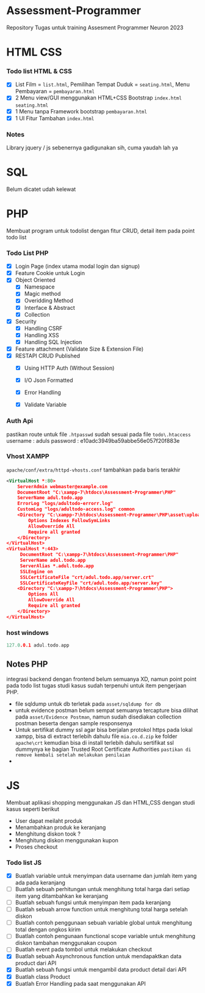 # Assessment-Programmer
Repository Tugas untuk training Assesment Programmer Neuron 2023

# HTML CSS
### Todo list HTML & CSS
- [x] List Film = ``list.html``, Pemilihan Tempat Duduk = ``seating.html``, Menu Pembayaran = ``pembayaran.html``
- [x] 2 Menu view/GUI menggunakan HTML+CSS Bootstrap ``index.html`` ``seating.html``
- [x] 1 Menu tanpa Framework bootstrap ``pembayaran.html``
- [x] 1 UI Fitur Tambahan ``index.html``

### Notes
Library jquery / js sebenernya gadigunakan sih, cuma yaudah lah ya

# SQL
Belum dicatet udah kelewat

# PHP
Membuat program untuk todolist dengan fitur CRUD, detail item pada point todo list
### Todo List PHP
- [x] Login Page (index utama modal login dan signup)
- [x] Feature Cookie untuk Login
- [x] Object Oriented
    - [x] Namespace
    - [x] Magic method
    - [x] Overidding Method
    - [x] Interface & Abstract
    - [x] Collection
- [x] Security
    - [x] Handling CSRF
    - [x] Handling XSS
    - [x] Handling SQL Injection
- [x] Feature attachment (Validate Size & Extension File)
- [x] RESTAPI CRUD Published
    - [x] Using HTTP Auth (Without Session)
    - [x] I/O Json Formatted
    - [x] Error Handling
    - [x] Validate Variable


### Auth Api
pastikan route untuk file ``.htpasswd`` sudah sesuai pada file ``todo\.htaccess``
username : aduls
password : e10adc3949ba59abbe56e057f20f883e

### Vhost XAMPP
``apache/conf/extra/httpd-vhosts.conf`` tambahkan pada baris terakhir
```xml
<VirtualHost *:80>
    ServerAdmin webmaster@example.com
    DocumentRoot "C:\xampp-7\htdocs\Assessment-Programmer\PHP"
    ServerName adul.todo.app
    ErrorLog "logs/adultodo-errorr.log"
    CustomLog "logs/adultodo-access.log" common
    <Directory "C:\xampp-7\htdocs\Assessment-Programmer\PHP\asset\uploads">
        Options Indexes FollowSymLinks
        AllowOverride All
        Require all granted
    </Directory>
</VirtualHost>
<VirtualHost *:443>
     DocumentRoot "C:\xampp-7\htdocs\Assessment-Programmer\PHP"
     ServerName adul.todo.app
     ServerAlias *.adul.todo.app
     SSLEngine on
     SSLCertificateFile "crt/adul.todo.app/server.crt"
     SSLCertificateKeyFile "crt/adul.todo.app/server.key"
 	<Directory "C:\xampp-7\htdocs\Assessment-Programmer\PHP">
        Options All
        AllowOverride All
        Require all granted
    </Directory>
</VirtualHost>

```

### host windows

```c++
127.0.0.1 adul.todo.app
```

## Notes PHP
integrasi backend dengan frontend belum semuanya XD,
namun point point pada todo list tugas studi kasus sudah terpenuhi untuk item pengerjaan PHP.
- file sqldump untuk db terletak pada ``asset/sqldump for db``
- untuk evidence postman belum sempat semuanya tercapture bisa dilihat pada ``asset/Evidence Postman``, namun sudah disediakan collection postman beserta dengan sample responsenya
- Untuk sertifikat dummy ssl agar bisa berjalan protokol https pada lokal xampp,  bisa di extract terlebih dahulu file ``mia.co.d.zip`` ke folder ``apache\crt`` kemudian bisa di install terlebih dahulu sertifikat ssl dummynya ke bagian Trusted Root Certificate Authorities ``pastikan di remove kembali setelah melakukan penilaian``
- 


# JS
Membuat aplikasi shopping menggunakan JS dan HTML,CSS dengan studi kasus seperti berikut  
- User dapat meilaht produk
- Menambahkan produk ke keranjang
- Menghitung diskon took ?
- Menghitung diskon menggunakan kupon
- Proses checkout

### Todo list JS
- [x] Buatlah variable untuk menyimpan data username dan jumlah item yang ada pada keranjang
- [ ] Buatlah sebuah perhitungan untuk menghitung total harga dari setiap item yang ditambahkan ke keranjang
- [ ] Buatlah sebuah fungsi untuk menyimpan item pada keranjang
- [ ] Buatlah sebuah arrow function untuk menghitung total harga setelah diskon 
- [ ] Buatlah contoh penggunaan sebuah variable global untuk menghitung total dengan ongkos kirim
- [ ] Buatlah contoh pengunaan functional scope variable untuk menghitung diskon tambahan menggunakan coupon
- [ ] Buatlah event pada tombol untuk melakukan checkout
- [x] Buatlah sebuah Asynchronous function untuk mendapaktkan data product dari API
- [x] Buatlah sebuah fungsi untuk mengambil data product detail dari API
- [x] Buatlah class Product
- [x] Buatlah Error Handling pada saat menggunakan API